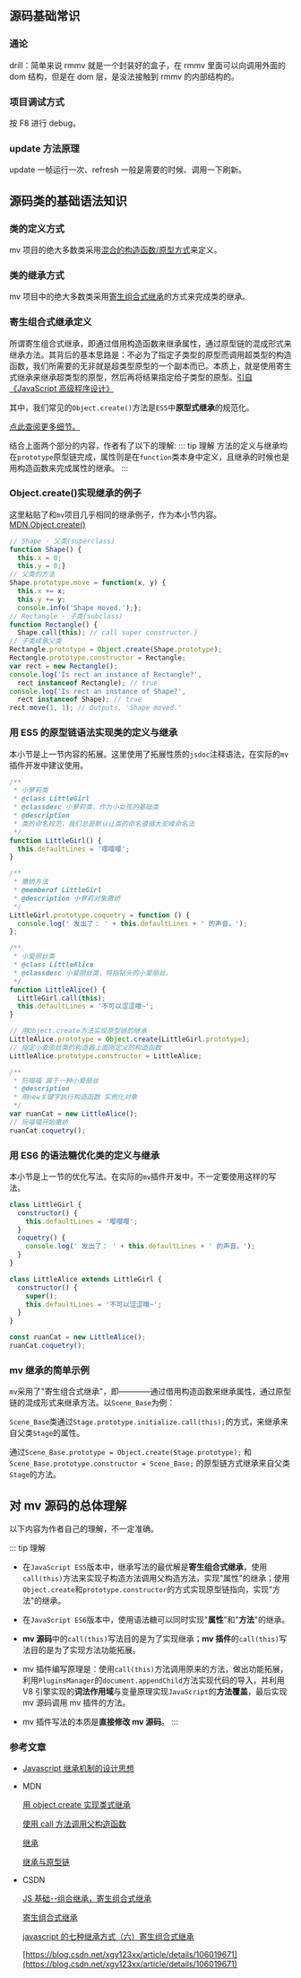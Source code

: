 ## 源码基础常识

### 通论

drill：简单来说 rmmv 就是一个封装好的盒子，在 rmmv 里面可以向调用外面的 dom 结构，但是在 dom 层，是没法接触到 rmmv 的内部结构的。

### 项目调试方式

按 F8 进行 debug。

### update 方法原理

update 一帧运行一次、refresh 一般是需要的时候、调用一下刷新。

## 源码类的基础语法知识

### 类的定义方式

mv 项目的绝大多数类采用[混合的构造函数/原型方式](https://blog.csdn.net/iteye_9339/article/details/81473212)来定义。

### 类的继承方式

mv 项目中的绝大多数类采用[寄生组合式继承](https://blog.csdn.net/xgy123xx/article/details/106019671)的方式来完成类的继承。

### 寄生组合式继承定义

所谓寄生组合式继承，即通过借用构造函数来继承属性，通过原型链的混成形式来继承方法。其背后的基本思路是：不必为了指定子类型的原型而调用超类型的构造函数，我们所需要的无非就是超类型原型的一个副本而已。本质上，就是使用寄生式继承来继承超类型的原型，然后再将结果指定给子类型的原型。[引自《JavaScript 高级程序设计》](https://blog.csdn.net/qq_35718410/article/details/91412908)

其中，我们常见的`Object.create()`方法是`ES5`中**原型式继承**的规范化。

[点此查阅更多细节。](https://blog.csdn.net/weixin_36465540/article/details/90176318)

结合上面两个部分的内容，作者有了以下的理解:
::: tip 理解
方法的定义与继承均在`prototype`原型链完成，属性则是在`function`类本身中定义，且继承的时候也是用构造函数来完成属性的继承。
:::

### Object.create()实现继承的例子

这里粘贴了和`mv`项目几乎相同的继承例子，作为本小节内容。[MDN.Object.create()](https://developer.mozilla.org/zh-CN/docs/orphaned/Web/JavaScript/Reference/Global_Objects/Object/create)

```js
// Shape - 父类(superclass)
function Shape() {
  this.x = 0;
  this.y = 0;}
// 父类的方法
Shape.prototype.move = function(x, y) {
  this.x += x;
  this.y += y;
  console.info('Shape moved.');};
// Rectangle - 子类(subclass)
function Rectangle() {
  Shape.call(this); // call super constructor.}
// 子类续承父类
Rectangle.prototype = Object.create(Shape.prototype);
Rectangle.prototype.constructor = Rectangle;
var rect = new Rectangle();
console.log('Is rect an instance of Rectangle?',
  rect instanceof Rectangle); // true
console.log('Is rect an instance of Shape?',
  rect instanceof Shape); // true
rect.move(1, 1); // Outputs, 'Shape moved.'
```

### 用 ES5 的原型链语法实现类的定义与继承

本小节是上一节内容的拓展。这里使用了拓展性质的`jsdoc`注释语法，在实际的`mv`插件开发中建议使用。

```js
/**
 * 小萝莉类
 * @class LittleGirl
 * @classdesc 小萝莉类，作为小女孩的基础类
 * @description
 * 类的命名规范，我们总是默认让类的命名遵循大驼峰命名法
 */
function LittleGirl() {
  this.defaultLines = '嘤嘤嘤';
}

/**
 * 撒娇方法
 * @memberof LittleGirl
 * @description 小萝莉对象撒娇
 */
LittleGirl.prototype.coquetry = function () {
  console.log(' 发出了： ' + this.defaultLines + ' 的声音。');
};

/**
 * 小爱丽丝类
 * @class LittleAlice
 * @classdesc 小爱丽丝类，特指钻头的小爱丽丝。
 */
function LittleAlice() {
  LittleGirl.call(this);
  this.defaultLines = '不可以涩涩哦~';
}

// 用Object.create方法实现原型链的继承
LittleAlice.prototype = Object.create(LittleGirl.prototype);
// 指定小爱丽丝类的构造器上面刚定义的构造函数
LittleAlice.prototype.constructor = LittleAlice;

/**
 * 阮喵喵 属于一种小爱丽丝
 * @description
 * 用new关键字执行构造函数 实例化对象
 */
var ruanCat = new LittleAlice();
// 阮喵喵开始撒娇
ruanCat.coquetry();
```

### 用 ES6 的语法糖优化类的定义与继承

本小节是上一节的优化写法。在实际的`mv`插件开发中，不一定要使用这样的写法。

```js
class LittleGirl {
  constructor() {
    this.defaultLines = '嘤嘤嘤';
  }
  coquetry() {
    console.log(' 发出了： ' + this.defaultLines + ' 的声音。');
  }
}

class LittleAlice extends LittleGirl {
  constructor() {
    super();
    this.defaultLines = '不可以涩涩哦~';
  }
}

const ruanCat = new LittleAlice();
ruanCat.coquetry();
```

### mv 继承的简单示例

`mv`采用了"寄生组合式继承"，即————通过借用构造函数来继承属性，通过原型链的混成形式来继承方法。以`Scene_Base`为例：

`Scene_Base`类通过`Stage.prototype.initialize.call(this);`的方式，来继承来自父类`Stage`的属性。

通过`Scene_Base.prototype = Object.create(Stage.prototype);` 和 `Scene_Base.prototype.constructor = Scene_Base;` 的原型链方式继承来自父类`Stage`的方法。

## 对 mv 源码的总体理解

以下内容为作者自己的理解，不一定准确。

::: tip 理解

- 在`JavaScript ES5`版本中，继承写法的最优解是**寄生组合式继承**，使用`call(this)`方法来实现子构造方法调用父构造方法，实现"属性"的继承；使用`Object.create`和`prototype.constructor`的方式实现原型链指向，实现"方法"的继承。

- 在`JavaScript ES6`版本中，使用语法糖可以同时实现"**属性**"和"**方法**"的继承。

- **mv 源码**中的`call(this)`写法目的是为了实现继承；**mv 插件**的`call(this)`写法目的是为了实现方法功能拓展。

- mv 插件编写原理是：使用`call(this)`方法调用原来的方法，做出功能拓展，利用`PluginsManager`的`document.appendChild`方法实现代码的导入，并利用 V8 引擎实现的**词法作用域**与变量原理实现`JavaScript`的**方法覆盖**，最后实现 mv 源码调用 mv 插件的方法。

- mv 插件写法的本质是**直接修改 mv 源码**。
  :::

### 参考文章

- [Javascript 继承机制的设计思想](https://www.ruanyifeng.com/blog/2011/06/designing_ideas_of_inheritance_mechanism_in_javascript.html)

- MDN

  [用 object.create 实现类式继承](https://developer.mozilla.org/zh-CN/docs/Web/JavaScript/Reference/Global_Objects/Object/create#用_object.create实现类式继承)

  [使用 call 方法调用父构造函数](https://developer.mozilla.org/zh-CN/docs/Web/JavaScript/Reference/Global_Objects/Function/call#使用_call_方法调用父构造函数)

  [继承](https://developer.mozilla.org/zh-CN/docs/Learn/JavaScript/Objects/Inheritance)

  [继承与原型链](https://developer.mozilla.org/zh-CN/docs/Web/JavaScript/Inheritance_and_the_prototype_chain)

- CSDN

  [JS 基础--组合继承，寄生组合式继承](https://blog.csdn.net/weixin_36465540/article/details/90176318)

  [寄生组合式继承](https://blog.csdn.net/qq_35718410/article/details/91412908)

  [javascript 的七种继承方式（六）寄生组合式继承](https://blog.csdn.net/lixiaosenlin/article/details/108140634)

  [https://blog.csdn.net/xgy123xx/article/details/106019671](https://blog.csdn.net/xgy123xx/article/details/106019671)
